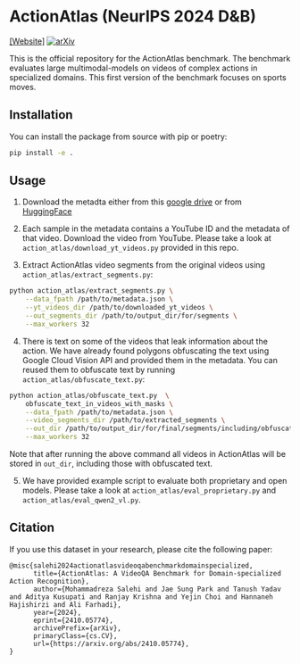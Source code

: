 # ActionAtlas (NeurIPS 2024 D&B)

[[Website]](https://mrsalehi.github.io/action-atlas/)
[![arXiv](https://img.shields.io/badge/arXiv-2104.00001-red.svg)](https://arxiv.org/abs/2410.05774)

This is the official repository for the ActionAtlas benchmark. The benchmark evaluates large multimodal-models on videos of complex actions in specialized domains. This first version of the benchmark focuses on sports moves.



## Installation
You can install the package from source with pip or poetry:
```bash
pip install -e .
```

## Usage
1. Download the metadta either from this [google drive](https://drive.google.com/file/d/1ueh5gqYg0WqQ_CFxjxsjcn8rx9wwN9Gi/view?usp=drive_link) or from [HuggingFace](https://huggingface.co/datasets/action_atlas)

2. Each sample in the metadata contains a YouTube ID and the metadata of that video. Download the video from YouTube. Please take a look at `action_atlas/download_yt_videos.py` provided in this repo.

3. Extract ActionAtlas video segments from the original videos using `action_atlas/extract_segments.py`:
```bash
python action_atlas/extract_segments.py \
    --data_fpath /path/to/metadata.json \
    --yt_videos_dir /path/to/downloaded_yt_videos \
    --out_segments_dir /path/to/output_dir/for/segments \
    --max_workers 32
```

4. There is text on some of the videos that leak information about the action. We have already found polygons obfuscating the text using Google Cloud Vision API and provided them in the metadata. You can reused them to obfuscate text by running `action_atlas/obfuscate_text.py`:
```bash
python action_atlas/obfuscate_text.py  \
    obfuscate_text_in_videos_with_masks \
    --data_fpath /path/to/metadata.json \
    --video_segments_dir /path/to/extracted_segments \
    --out_dir /path/to/output_dir/for/final/segments/including/obfuscated \
    --max_workers 32
```
Note that after running the above command all videos in ActionAtlas will be stored in `out_dir`, including those with obfuscated text.

5. We have provided example script to evaluate both proprietary and open models. Please take a look at `action_atlas/eval_proprietary.py` and `action_atlas/eval_qwen2_vl.py`.


## Citation
If you use this dataset in your research, please cite the following paper:
```
@misc{salehi2024actionatlasvideoqabenchmarkdomainspecialized,
      title={ActionAtlas: A VideoQA Benchmark for Domain-specialized Action Recognition}, 
      author={Mohammadreza Salehi and Jae Sung Park and Tanush Yadav and Aditya Kusupati and Ranjay Krishna and Yejin Choi and Hannaneh Hajishirzi and Ali Farhadi},
      year={2024},
      eprint={2410.05774},
      archivePrefix={arXiv},
      primaryClass={cs.CV},
      url={https://arxiv.org/abs/2410.05774}, 
}
```
